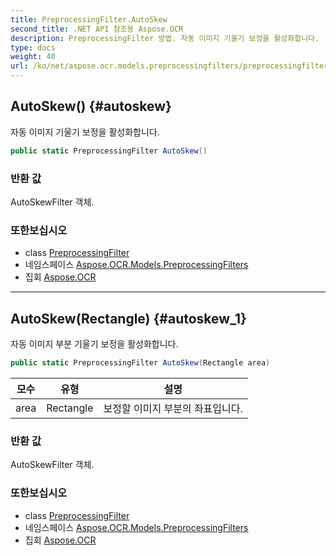 ```yaml
---
title: PreprocessingFilter.AutoSkew
second_title: .NET API 참조용 Aspose.OCR
description: PreprocessingFilter 방법. 자동 이미지 기울기 보정을 활성화합니다.
type: docs
weight: 40
url: /ko/net/aspose.ocr.models.preprocessingfilters/preprocessingfilter/autoskew/
---
```

## AutoSkew() {#autoskew}

자동 이미지 기울기 보정을 활성화합니다.

```csharp
public static PreprocessingFilter AutoSkew()
```

### 반환 값

AutoSkewFilter 객체.

### 또한보십시오

* class [PreprocessingFilter](../)
* 네임스페이스 [Aspose.OCR.Models.PreprocessingFilters](../../preprocessingfilter/)
* 집회 [Aspose.OCR](../../../)

---

## AutoSkew(Rectangle) {#autoskew_1}

자동 이미지 부분 기울기 보정을 활성화합니다.

```csharp
public static PreprocessingFilter AutoSkew(Rectangle area)
```

| 모수 | 유형 | 설명 |
| --- | --- | --- |
| area | Rectangle | 보정할 이미지 부분의 좌표입니다. |

### 반환 값

AutoSkewFilter 객체.

### 또한보십시오

* class [PreprocessingFilter](../)
* 네임스페이스 [Aspose.OCR.Models.PreprocessingFilters](../../preprocessingfilter/)
* 집회 [Aspose.OCR](../../../)


